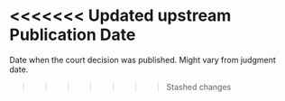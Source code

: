 <<<<<<< Updated upstream
Publication Date
=======
Date when the court decision was published. Might vary from judgment date.
>>>>>>> Stashed changes
